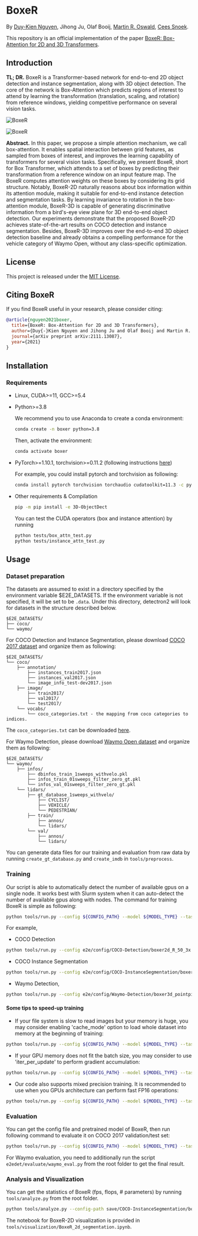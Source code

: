 # BoxeR

By [Duy-Kien Nguyen](https://scholar.google.com/citations?user=welhhBIAAAAJ&hl=en), Jihong Ju, Olaf Booij, [Martin R. Oswald](https://scholar.google.de/citations?user=biytQP8AAAAJ&hl=en), [Cees Snoek](https://www.ceessnoek.info/).

This repository is an official implementation of the paper [BoxeR: Box-Attention for 2D and 3D Transformers](https://arxiv.org/abs/2111.13087).

## Introduction

**TL; DR.** BoxeR is a Transformer-based network for end-to-end 2D object detection and instance segmentation, along with 3D object detection. The core of the network is Box-Attention which predicts regions of interest to attend by learning the transformation (translation, scaling, and rotation) from reference windows, yielding competitive performance on several vision tasks.

![BoxeR](./figs/teaser.png)

![BoxeR](./figs/box_attn.png)

**Abstract.** In this paper, we propose a simple attention mechanism, we call box-attention. It enables spatial interaction between grid features, as sampled from boxes of interest, and improves the learning capability of transformers for several vision tasks. Specifically, we present BoxeR, short for Box Transformer, which attends to a set of boxes by predicting their transformation from a reference window on an input feature map. The BoxeR computes attention weights on these boxes by considering its grid structure. Notably, BoxeR-2D naturally reasons about box information within its attention module, making it suitable for end-to-end instance detection and segmentation tasks. By learning invariance to rotation in the box-attention module, BoxeR-3D is capable of generating discriminative information from a bird's-eye view plane for 3D end-to-end object detection. Our experiments demonstrate that the proposed BoxeR-2D achieves state-of-the-art results on COCO detection and instance segmentation. Besides, BoxeR-3D improves over the end-to-end 3D object detection baseline and already obtains a compelling performance for the vehicle category of Waymo Open, without any class-specific optimization.

## License

This project is released under the [MIT License](./LICENSE).


## Citing BoxeR
If you find BoxeR useful in your research, please consider citing:
```bibtex
@article{nguyen2021boxer,
  title={BoxeR: Box-Attention for 2D and 3D Transformers},
  author={Duy{-}Kien Nguyen and Jihong Ju and Olaf Booij and Martin R. Oswald and Cees G. M. Snoek},
  journal={arXiv preprint arXiv:2111.13087},
  year={2021}
}
```


## Installation

### Requirements

* Linux, CUDA>=11, GCC>=5.4
  
* Python>=3.8

    We recommend you to use Anaconda to create a conda environment:
    ```bash
    conda create -n boxer python=3.8
    ```
    Then, activate the environment:
    ```bash
    conda activate boxer
    ```
  
* PyTorch>=1.10.1, torchvision>=0.11.2 (following instructions [here](https://pytorch.org/))

    For example, you could install pytorch and torchvision as following:
    ```bash
    conda install pytorch torchvision torchaudio cudatoolkit=11.3 -c pytorch
    ```
  
* Other requirements & Compilation
    ```bash
    pip -m pip install -e 3D-ObjectDect
    ```

	You can test the CUDA operators (box and instance attention) by running 
    ```bash
    python tests/box_attn_test.py
	python tests/instance_attn_test.py
    ```

## Usage

### Dataset preparation

The datasets are assumed to exist in a directory specified by the environment variable $E2E_DATASETS.
If the environment variable is not specified, it will be set to be ```.data```.
Under this directory, detectron2 will look for datasets in the structure described below.

```
$E2E_DATASETS/
├── coco/
└── waymo/
```

For COCO Detection and Instance Segmentation, please download [COCO 2017 dataset](https://cocodataset.org/) and organize them as following:

```
$E2E_DATASETS/
└── coco/
	├── annotation/
		├── instances_train2017.json
		├── instances_val2017.json
		└── image_info_test-dev2017.json
	├── image/
		├── train2017/
		├── val2017/
		└── test2017/
	└── vocabs/
		└── coco_categories.txt - the mapping from coco categories to indices.
```
The ```coco_categories.txt``` can be downloaded [here](https://drive.google.com/file/d/1AcLUxVRzF2m26tNaFrAsnOvX0Z5L9oSz/view?usp=sharing).

For Waymo Detection, please download [Waymo Open dataset](https://waymo.com/intl/en_us/open/) and organize them as following:

```
$E2E_DATASETS/
└── waymo/
	├── infos/
		├── dbinfos_train_1sweeps_withvelo.pkl
		├── infos_train_01sweeps_filter_zero_gt.pkl
		└── infos_val_01sweeps_filter_zero_gt.pkl
	└── lidars/
		├── gt_database_1sweeps_withvelo/
			├── CYCLIST/
			├── VEHICLE/
			└── PEDESTRIAN/
		├── train/
			├── annos/
			└── lidars/
		└── val/
			├── annos/
			└── lidars/
```
You can generate data files for our training and evaluation from raw data by running ```create_gt_database.py``` and ```create_imdb``` in ```tools/preprocess```.

### Training
Our script is able to automatically detect the number of available gpus on a single node.
It works best with Slurm system when it can auto-detect the number of available gpus along with nodes.
The command for training BoxeR is simple as following:

```bash
python tools/run.py --config ${CONFIG_PATH} --model ${MODEL_TYPE} --task ${TASK_TYPE}
```

For example,

* COCO Detection

```bash
python tools/run.py --config e2e/config/COCO-Detection/boxer2d_R_50_3x.yaml --model boxer2d --task detection
```

* COCO Instance Segmentation

```bash
python tools/run.py --config e2e/config/COCO-InstanceSegmentation/boxer2d_R_50_3x.yaml --model boxer2d --task detection
```

* Waymo Detection,

```bash
python tools/run.py --config e2e/config/Waymo-Detection/boxer3d_pointpillar.yaml --model boxer3d --task detection3d
```

#### Some tips to speed-up training
* If your file system is slow to read images but your memory is huge, you may consider enabling 'cache_mode' option to load whole dataset into memory at the beginning of training:

```bash
python tools/run.py --config ${CONFIG_PATH} --model ${MODEL_TYPE} --task ${TASK_TYPE} dataset_config.${TASK_TYPE}.cache_mode=True
```

* If your GPU memory does not fit the batch size, you may consider to use 'iter_per_update' to perform gradient accumulation:

```bash
python tools/run.py --config ${CONFIG_PATH} --model ${MODEL_TYPE} --task ${TASK_TYPE} training.iter_per_update=2
```

* Our code also supports mixed precision training. It is recommended to use when you GPUs architecture can perform fast FP16 operations:

```bash
python tools/run.py --config ${CONFIG_PATH} --model ${MODEL_TYPE} --task ${TASK_TYPE} training.use_fp16=(float16 or bfloat16)
```

### Evaluation

You can get the config file and pretrained model of BoxeR, then run following command to evaluate it on COCO 2017 validation/test set:

```bash
python tools/run.py --config ${CONFIG_PATH} --model ${MODEL_TYPE} --task ${TASK_TYPE} training.run_type=(val or test or val_test)
```

For Waymo evaluation, you need to additionally run the script ```e2edet/evaluate/waymo_eval.py``` from the root folder to get the final result.


### Analysis and Visualization

You can get the statistics of BoxeR (fps, flops, \# parameters) by running ```tools/analyze.py``` from the root folder.

```bash
python tools/analyze.py --config-path save/COCO-InstanceSegmentation/boxer2d_R_101_3x.yaml --model-path save/COCO-InstanceSegmentation/boxer2d_final.pth --tasks speed flop parameter
```

The notebook for BoxeR-2D visualization is provided in ```tools/visualization/BoxeR_2d_segmentation.ipynb```.